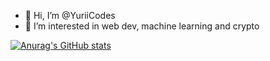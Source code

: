 - 👋 Hi, I’m @YuriiCodes
- 👀 I’m interested in web dev, machine learning and crypto

[![Anurag's GitHub stats](https://github-readme-stats.vercel.app/api?username=YuriiCodes)](https://github.com/anuraghazra/github-readme-stats)

<!---
YuriiCodes/YuriiCodes is a ✨ special ✨ repository because its `README.md` (this file) appears on your GitHub profile.
You can click the Preview link to take a look at your changes.
--->
